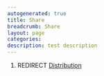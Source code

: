 ```yaml
---
autogenerated: true
title: Share
breadcrumb: Share
layout: page
categories: 
description: test description
---
```


1.  REDIRECT [Distribution](Distribution )
